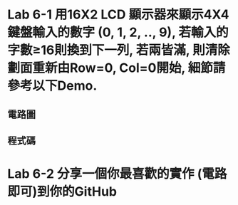 # Lab 6-1 用16X2 LCD 顯示器來顯示4X4鍵盤輸入的數字 (0, 1, 2, .., 9), 若輸入的字數≥16則換到下一列, 若兩皆滿, 則清除劃面重新由Row=0, Col=0開始, 細節請參考以下Demo.

## 電路圖



## 程式碼



# Lab 6-2 分享一個你最喜歡的實作 (電路即可)到你的GitHub
